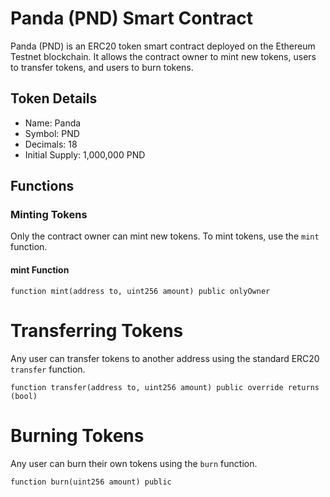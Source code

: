 # Panda (PND) Smart Contract

Panda (PND) is an ERC20 token smart contract deployed on the Ethereum Testnet blockchain. It allows the contract owner to mint new tokens, users to transfer tokens, and users to burn tokens.

## Token Details

- Name: Panda
- Symbol: PND
- Decimals: 18
- Initial Supply: 1,000,000 PND

## Functions

### Minting Tokens

Only the contract owner can mint new tokens. To mint tokens, use the `mint` function.

#### mint Function 

```solidity
function mint(address to, uint256 amount) public onlyOwner
```
# Transferring Tokens

Any user can transfer tokens to another address using the standard ERC20 ```transfer``` function.

```solidity
function transfer(address to, uint256 amount) public override returns (bool)
```
# Burning Tokens

Any user can burn their own tokens using the ```burn``` function.

```solidity
function burn(uint256 amount) public
```


